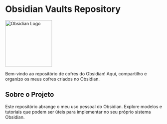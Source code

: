 # Obsidian Vaults Repository

<img src="https://obsidian.md/images/obsidian-logo-gradient.svg" alt="Obsidian Logo" width="150">

Bem-vindo ao repositório de cofres do Obsidian! Aqui, compartilho e organizo os meus cofres criados no Obsidian.

## Sobre o Projeto

Este repositório abrange o meu uso pessoal do Obsidian. Explore modelos e tutoriais que podem ser úteis para implementar no seu próprio sistema Obsidian.


